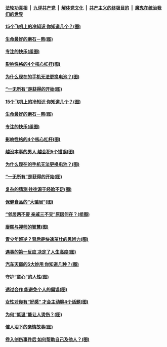 

####  [法轮功真相](../../../../basic/blob/master/README.md?t=04111831) &nbsp;|&nbsp; [九评共产党](../../../../9ping.md/blob/master/README.md?t=04111831) &nbsp;|&nbsp; [解体党文化](../../../../jtdwh.md/blob/master/README.md?t=04111831)  &nbsp;|&nbsp; [共产主义的终极目的](../../../../gczydzjmd.md/blob/master/README.md?t=04111831) &nbsp;|&nbsp; [魔鬼在统治我们的世界](../../../../mgztzwmdsj.md/blob/master/README.md?t=04111831) 

#### [15个飞机上的冷知识 你知道几个？(图)](../pages/p8/968138.md?t=04111831) 

#### [生命最好的磨石－熬(图)](../pages/p8/968154.md?t=04111831) 

#### [专注的快乐(组图)](../pages/p8/968326.md?t=04111831) 

#### [影响性格的4个核心杠杆(图)](../pages/p8/968323.md?t=04111831) 

#### [为什么现在的手机无法更换电池？(图)](../pages/p8/968283.md?t=04111831) 

#### [“一无所有”是获得的开始(图)](../pages/p8/968152.md?t=04111831) 

#### [15个飞机上的冷知识 你知道几个？(图)](../pages/p8/968138.md?t=04111831) 

#### [生命最好的磨石－熬(图)](../pages/p8/968154.md?t=04111831) 

#### [专注的快乐(组图)](../pages/p8/968326.md?t=04111831) 

#### [影响性格的4个核心杠杆(图)](../pages/p8/968323.md?t=04111831) 

#### [越没本事的男人 越会犯5个错误(图)](../pages/p8/967963.md?t=04111831) 

#### [为什么现在的手机无法更换电池？(图)](../pages/p8/968283.md?t=04111831) 

#### [“一无所有”是获得的开始(图)](../pages/p8/968152.md?t=04111831) 

#### [复杂的猜测 往往源于经验不足(图)](../pages/p8/968221.md?t=04111831) 

#### [保健食品的“大骗局”(图)](../pages/p8/968179.md?t=04111831) 

#### [“邻居两不要 亲戚三不交”原因何在？(组图)](../pages/p8/968136.md?t=04111831) 

#### [康熙与禅师的智慧(图)](../pages/p8/967968.md?t=04111831) 

#### [青少年叛逆？背后是快速茁壮的思辨力(图)](../pages/p8/968117.md?t=04111831) 

#### [遇事的第一反应 决定了人生高度(图)](../pages/p8/968109.md?t=04111831) 

#### [汽车天窗的5大妙用 你知道几种？(图)](../pages/p8/968072.md?t=04111831) 

#### [守护“童心”的人性(图)](../pages/p8/967253.md?t=04111831) 

#### [透过合作 能避免个人的偏误(图)](../pages/p8/968010.md?t=04111831) 

#### [女性对你有“好感” 才会主动聊4个话题(图)](../pages/p8/968003.md?t=04111831) 

#### [为何“低温”能让人烫伤？(图)](../pages/p8/967929.md?t=04111831) 

#### [催人泪下的亲情故事(图)](../pages/p8/966761.md?t=04111831) 

#### [卷入创伤事件后 如何帮助自己及他人？(图)](../pages/p8/967927.md?t=04111831) 

